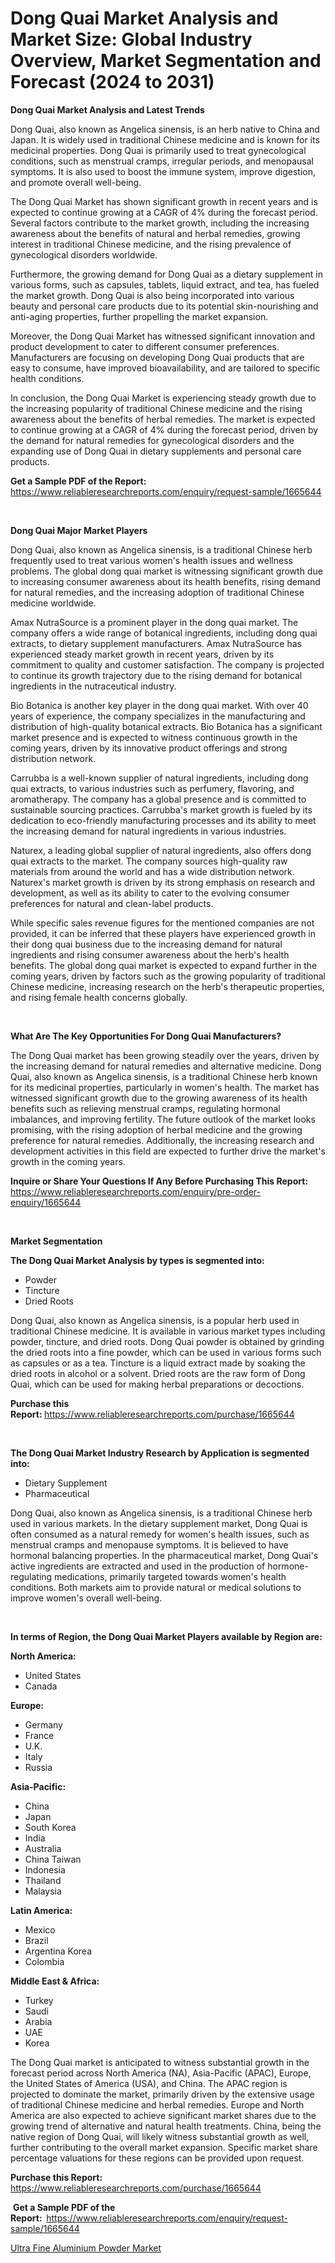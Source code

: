 <p><h1>Dong Quai Market Analysis and Market Size: Global Industry Overview, Market Segmentation and Forecast (2024 to 2031)</h1></p><p><strong>Dong Quai Market Analysis and Latest Trends</strong></p>
<p><p>Dong Quai, also known as Angelica sinensis, is an herb native to China and Japan. It is widely used in traditional Chinese medicine and is known for its medicinal properties. Dong Quai is primarily used to treat gynecological conditions, such as menstrual cramps, irregular periods, and menopausal symptoms. It is also used to boost the immune system, improve digestion, and promote overall well-being.</p><p>The Dong Quai Market has shown significant growth in recent years and is expected to continue growing at a CAGR of 4% during the forecast period. Several factors contribute to the market growth, including the increasing awareness about the benefits of natural and herbal remedies, growing interest in traditional Chinese medicine, and the rising prevalence of gynecological disorders worldwide.</p><p>Furthermore, the growing demand for Dong Quai as a dietary supplement in various forms, such as capsules, tablets, liquid extract, and tea, has fueled the market growth. Dong Quai is also being incorporated into various beauty and personal care products due to its potential skin-nourishing and anti-aging properties, further propelling the market expansion.</p><p>Moreover, the Dong Quai Market has witnessed significant innovation and product development to cater to different consumer preferences. Manufacturers are focusing on developing Dong Quai products that are easy to consume, have improved bioavailability, and are tailored to specific health conditions.</p><p>In conclusion, the Dong Quai Market is experiencing steady growth due to the increasing popularity of traditional Chinese medicine and the rising awareness about the benefits of herbal remedies. The market is expected to continue growing at a CAGR of 4% during the forecast period, driven by the demand for natural remedies for gynecological disorders and the expanding use of Dong Quai in dietary supplements and personal care products.</p></p>
<p><strong>Get a Sample PDF of the Report:&nbsp;</strong> <a href="https://www.reliableresearchreports.com/enquiry/request-sample/1665644">https://www.reliableresearchreports.com/enquiry/request-sample/1665644</a></p>
<p>&nbsp;</p>
<p><strong>Dong Quai Major Market Players</strong></p>
<p><p>Dong Quai, also known as Angelica sinensis, is a traditional Chinese herb frequently used to treat various women's health issues and wellness problems. The global dong quai market is witnessing significant growth due to increasing consumer awareness about its health benefits, rising demand for natural remedies, and the increasing adoption of traditional Chinese medicine worldwide.</p><p>Amax NutraSource is a prominent player in the dong quai market. The company offers a wide range of botanical ingredients, including dong quai extracts, to dietary supplement manufacturers. Amax NutraSource has experienced steady market growth in recent years, driven by its commitment to quality and customer satisfaction. The company is projected to continue its growth trajectory due to the rising demand for botanical ingredients in the nutraceutical industry.</p><p>Bio Botanica is another key player in the dong quai market. With over 40 years of experience, the company specializes in the manufacturing and distribution of high-quality botanical extracts. Bio Botanica has a significant market presence and is expected to witness continuous growth in the coming years, driven by its innovative product offerings and strong distribution network.</p><p>Carrubba is a well-known supplier of natural ingredients, including dong quai extracts, to various industries such as perfumery, flavoring, and aromatherapy. The company has a global presence and is committed to sustainable sourcing practices. Carrubba's market growth is fueled by its dedication to eco-friendly manufacturing processes and its ability to meet the increasing demand for natural ingredients in various industries.</p><p>Naturex, a leading global supplier of natural ingredients, also offers dong quai extracts to the market. The company sources high-quality raw materials from around the world and has a wide distribution network. Naturex's market growth is driven by its strong emphasis on research and development, as well as its ability to cater to the evolving consumer preferences for natural and clean-label products.</p><p>While specific sales revenue figures for the mentioned companies are not provided, it can be inferred that these players have experienced growth in their dong quai business due to the increasing demand for natural ingredients and rising consumer awareness about the herb's health benefits. The global dong quai market is expected to expand further in the coming years, driven by factors such as the growing popularity of traditional Chinese medicine, increasing research on the herb's therapeutic properties, and rising female health concerns globally.</p></p>
<p>&nbsp;</p>
<p><strong>What Are The Key Opportunities For Dong Quai Manufacturers?</strong></p>
<p><p>The Dong Quai market has been growing steadily over the years, driven by the increasing demand for natural remedies and alternative medicine. Dong Quai, also known as Angelica sinensis, is a traditional Chinese herb known for its medicinal properties, particularly in women's health. The market has witnessed significant growth due to the growing awareness of its health benefits such as relieving menstrual cramps, regulating hormonal imbalances, and improving fertility. The future outlook of the market looks promising, with the rising adoption of herbal medicine and the growing preference for natural remedies. Additionally, the increasing research and development activities in this field are expected to further drive the market's growth in the coming years.</p></p>
<p><strong>Inquire or Share Your Questions If Any Before Purchasing This Report:</strong> <a href="https://www.reliableresearchreports.com/enquiry/pre-order-enquiry/1665644">https://www.reliableresearchreports.com/enquiry/pre-order-enquiry/1665644</a></p>
<p>&nbsp;</p>
<p><strong>Market Segmentation</strong></p>
<p><strong>The Dong Quai Market Analysis by types is segmented into:</strong></p>
<p><ul><li>Powder</li><li>Tincture</li><li>Dried Roots</li></ul></p>
<p><p>Dong Quai, also known as Angelica sinensis, is a popular herb used in traditional Chinese medicine. It is available in various market types including powder, tincture, and dried roots. Dong Quai powder is obtained by grinding the dried roots into a fine powder, which can be used in various forms such as capsules or as a tea. Tincture is a liquid extract made by soaking the dried roots in alcohol or a solvent. Dried roots are the raw form of Dong Quai, which can be used for making herbal preparations or decoctions.</p></p>
<p><strong>Purchase this Report:&nbsp;</strong><a href="https://www.reliableresearchreports.com/purchase/1665644">https://www.reliableresearchreports.com/purchase/1665644</a></p>
<p>&nbsp;</p>
<p><strong>The Dong Quai Market Industry Research by Application is segmented into:</strong></p>
<p><ul><li>Dietary Supplement</li><li>Pharmaceutical</li></ul></p>
<p><p>Dong Quai, also known as Angelica sinensis, is a traditional Chinese herb used in various markets. In the dietary supplement market, Dong Quai is often consumed as a natural remedy for women's health issues, such as menstrual cramps and menopause symptoms. It is believed to have hormonal balancing properties. In the pharmaceutical market, Dong Quai's active ingredients are extracted and used in the production of hormone-regulating medications, primarily targeted towards women's health conditions. Both markets aim to provide natural or medical solutions to improve women's overall well-being.</p></p>
<p>&nbsp;</p>
<p><strong>In terms of Region, the Dong Quai Market Players available by Region are:</strong></p>
<p>
    <p> <strong> North America: </strong>
        <ul>
            <li>United States</li>
            <li>Canada</li>
        </ul>
        </p> 
    <p> <strong> Europe: </strong>
        <ul>
            <li>Germany</li>
            <li>France</li>
            <li>U.K.</li>
            <li>Italy</li>
            <li>Russia</li>
        </ul>
        </p> 
    <p> <strong> Asia-Pacific: </strong>
        <ul>
            <li>China</li>
            <li>Japan</li>
            <li>South Korea</li>
            <li>India</li>
            <li>Australia</li>
            <li>China Taiwan</li>
            <li>Indonesia</li>
            <li>Thailand</li>
            <li>Malaysia</li>
        </ul>
        </p> 
    <p> <strong> Latin America: </strong>
        <ul>
            <li>Mexico</li>
            <li>Brazil</li>
            <li>Argentina Korea</li>
            <li>Colombia</li>
        </ul>
        </p> 
    <p> <strong> Middle East & Africa: </strong>
        <ul>
            <li>Turkey</li>
            <li>Saudi</li>
            <li>Arabia</li>
            <li>UAE</li>
            <li>Korea</li>
        </ul>
    </p>
    </p>
<p><p>The Dong Quai market is anticipated to witness substantial growth in the forecast period across North America (NA), Asia-Pacific (APAC), Europe, the United States of America (USA), and China. The APAC region is projected to dominate the market, primarily driven by the extensive usage of traditional Chinese medicine and herbal remedies. Europe and North America are also expected to achieve significant market shares due to the growing trend of alternative and natural health treatments. China, being the native region of Dong Quai, will likely witness substantial growth as well, further contributing to the overall market expansion. Specific market share percentage valuations for these regions can be provided upon request.</p></p>
<p><strong>Purchase this Report: </strong><a href="https://www.reliableresearchreports.com/purchase/1665644">https://www.reliableresearchreports.com/purchase/1665644</a></p>
<p>&nbsp;<strong>Get a Sample PDF of the Report:&nbsp;&nbsp;</strong><a href="https://www.reliableresearchreports.com/enquiry/request-sample/1665644">https://www.reliableresearchreports.com/enquiry/request-sample/1665644</a></p>
<p><strong></strong></p>
<p><p><a href="https://medium.com/@elzaziemann1943/ultra-fine-aluminium-powder-market-size-reveals-the-best-marketing-channels-in-global-industry-72f39ae0613f">Ultra Fine Aluminium Powder Market</a></p></p>